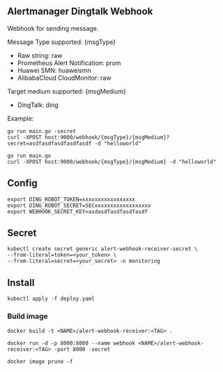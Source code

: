 ## Alertmanager Dingtalk Webhook
Webhook for sending message.

Message Type supported: {msgType}
- Raw string: raw
- Prometheus Alert Notification: prom
- Huawei SMN: huaweismn
- AlibabaCloud CloudMonitor: raw 

Target medium supported: {msgMedium}
- DingTalk: ding

Example: 

```
go run main.go -secret
curl -XPOST host:9000/webhook/{msgType}/{msgMedium}?secret=asdfasdfasdfasdfasdf -d "helloworld"

go run main.go
curl -XPOST host:9000/webhook/{msgType}/{msgMedium} -d "helloworld"
```

## Config
```
export DING_ROBOT_TOKEN=xxxxxxxxxxxxxxxxx
export DING_ROBOT_SECRET=SECxxxxxxxxxxxxxxxxxx
export WEBHOOK_SECRET_KEY=asdasdfasdfasdfasdf

```

## Secret
```
kubectl create secret generic alert-webhook-receiver-secret \
--from-literal=token=<your_token> \
--from-literal=secret=<your_secret> -n monitoring
```

## Install
```
kubectl apply -f deploy.yaml
```

### Build image

```
docker build -t <NAME>/alert-webhook-receiver:<TAG> .

docker run -d -p 8000:8000 --name webhook <NAME>/alert-webhook-receiver:<TAG> -port 8000 -secret

docker image prune -f
```

